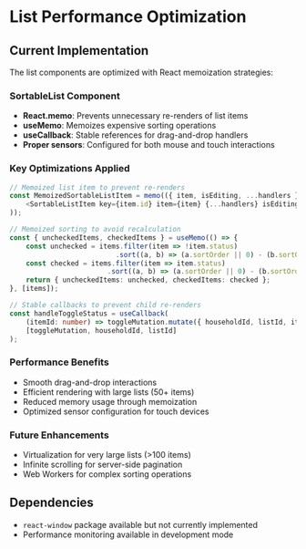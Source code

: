 # List Performance Optimization

## Current Implementation

The list components are optimized with React memoization strategies:

### SortableList Component
- **React.memo**: Prevents unnecessary re-renders of list items
- **useMemo**: Memoizes expensive sorting operations
- **useCallback**: Stable references for drag-and-drop handlers
- **Proper sensors**: Configured for both mouse and touch interactions

### Key Optimizations Applied

```typescript
// Memoized list item to prevent re-renders
const MemoizedSortableListItem = memo(({ item, isEditing, ...handlers }) => (
    <SortableListItem key={item.id} item={item} {...handlers} isEditing={isEditing} />
));

// Memoized sorting to avoid recalculation
const { uncheckedItems, checkedItems } = useMemo(() => {
    const unchecked = items.filter(item => !item.status)
                          .sort((a, b) => (a.sortOrder || 0) - (b.sortOrder || 0));
    const checked = items.filter(item => item.status)
                        .sort((a, b) => (a.sortOrder || 0) - (b.sortOrder || 0));
    return { uncheckedItems: unchecked, checkedItems: checked };
}, [items]);

// Stable callbacks to prevent child re-renders
const handleToggleStatus = useCallback(
    (itemId: number) => toggleMutation.mutate({ householdId, listId, itemId }),
    [toggleMutation, householdId, listId]
);
```

### Performance Benefits
- Smooth drag-and-drop interactions
- Efficient rendering with large lists (50+ items)
- Reduced memory usage through memoization
- Optimized sensor configuration for touch devices

### Future Enhancements
- Virtualization for very large lists (>100 items)
- Infinite scrolling for server-side pagination
- Web Workers for complex sorting operations

## Dependencies
- `react-window` package available but not currently implemented
- Performance monitoring available in development mode
